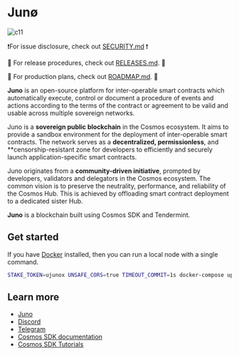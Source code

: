 # Junø

![c11](https://user-images.githubusercontent.com/79812965/131373443-5ff0d9f6-2e2a-41bd-8347-22ac4983e625.jpg)

❗️For issue disclosure, check out [SECURITY.md](./SECURITY.md) ❗️

🚀 For release procedures, check out [RELEASES.md](./RELEASES.md). 🚀

📄 For production plans, check out [ROADMAP.md](./ROADMAP.md). 📄

**Juno** is an open-source platform for inter-operable smart contracts which
automatically execute, control or document a procedure of events and actions
according to the terms of the contract or agreement to be valid and usable
across multiple sovereign networks.

Juno is a **sovereign public blockchain** in the Cosmos ecosystem. It aims to
provide a sandbox environment for the deployment of inter-operable smart
contracts. The network serves as a **decentralized, permissionless**, and
\*\*censorship-resistant zone for developers to efficiently and securely launch
application-specific smart contracts.

Juno originates from a **community-driven initiative**, prompted by developers,
validators and delegators in the Cosmos ecosystem. The common vision is to
preserve the neutrality, performance, and reliability of the Cosmos Hub. This is
achieved by offloading smart contract deployment to a dedicated sister Hub.

**Juno** is a blockchain built using Cosmos SDK and Tendermint.

## Get started

If you have [Docker](https://www.docker.com/) installed, then you can run a
local node with a single command.

```bash
STAKE_TOKEN=ujunox UNSAFE_CORS=true TIMEOUT_COMMIT=1s docker-compose up
```

## Learn more

*   [Juno](https://junonetwork.io)
*   [Discord](https://discord.gg/QcWPfK4gJ2)
*   [Telegram](https://t.me/JunoNetwork)
*   [Cosmos SDK documentation](https://docs.cosmos.network)
*   [Cosmos SDK Tutorials](https://tutorials.cosmos.network)
